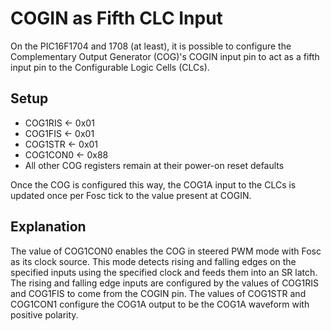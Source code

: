 # COGIN as Fifth CLC Input

On the PIC16F1704 and 1708 (at least), it is possible to configure the Complementary Output Generator (COG)'s COGIN input pin to act as a fifth input pin to the Configurable Logic Cells (CLCs).


## Setup

* COG1RIS ← 0x01
* COG1FIS ← 0x01
* COG1STR ← 0x01
* COG1CON0 ← 0x88
* All other COG registers remain at their power-on reset defaults

Once the COG is configured this way, the COG1A input to the CLCs is updated once per Fosc tick to the value present at COGIN.


## Explanation

The value of COG1CON0 enables the COG in steered PWM mode with Fosc as its clock source.  This mode detects rising and falling edges on the specified inputs using the specified clock and feeds them into an SR latch.  The rising and falling edge inputs are configured by the values of COG1RIS and COG1FIS to come from the COGIN pin.  The values of COG1STR and COG1CON1 configure the COG1A output to be the COG1A waveform with positive polarity.  

